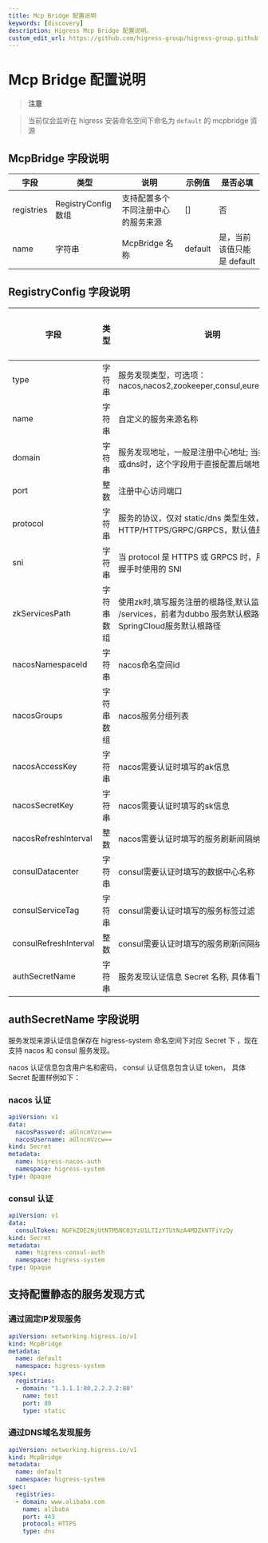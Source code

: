 ```yaml
---
title: Mcp Bridge 配置说明
keywords: [discovery]
description: Higress Mcp Bridge 配置说明。
custom_edit_url: https://github.com/higress-group/higress-group.github.io/blob/main/i18n/zh-cn/docusaurus-plugin-content-docs/current/user/mcp-bridge.md
---
```


# Mcp Bridge 配置说明

> **注意**

> 当前仅会监听在 higress 安装命名空间下命名为 `default` 的 mcpbridge 资源


## McpBridge 字段说明
| 字段         | 类型 | 说明                | 示例值     | 是否必填              |
|------------| --- |-------------------|---------|-------------------|
| registries | RegistryConfig 数组 | 支持配置多个不同注册中心的服务来源 | []      | 否                 |
| name       | 字符串 | McpBridge 名称      | default | 是，当前该值只能是 default |

## RegistryConfig 字段说明
| 字段                    | 类型 | 说明                                           | 示例值                                  | 是否必填 |
|-----------------------| --- |----------------------------------------------|--------------------------------------| --- |
| type                  | 字符串 | 服务发现类型，可选项：nacos,nacos2,zookeeper,consul,eureka,static,dns | nacos2                               | 是 |
| name                  | 字符串 | 自定义的服务来源名称                                   | my-nacos                             | 是 |
| domain                | 字符串 | 服务发现地址，一般是注册中心地址; 当类型是static或dns时，这个字段用于直接配置后端地址                             | 192.168.1.2                          | 是 |
| port                  | 整数 | 注册中心访问端口                                     | 8848                                 | 是 |
| protocol                  | 字符串 | 服务的协议，仅对 static/dns 类型生效，支持配置 HTTP/HTTPS/GRPC/GRPCS，默认值是 HTTP                                     | HTTPS                                 | 否 |
| sni                  | 字符串 | 当 protocol 是 HTTPS 或 GRPCS 时，用于设置 TLS 握手时使用的 SNI                                     | www.example.com                                 | 否 |
| zkServicesPath        | 字符串数组 | 使用zk时,填写服务注册的根路径,默认监听 /dubbo 和 /services，前者为dubbo 服务默认根路径，后者为SpringCloud服务默认根路径 | ["/service-provider"]                | 否 |
| nacosNamespaceId      | 字符串 | nacos命名空间id                                  | d8ac64f3-xxxx-xxxx-xxxx-47a814ecf358 | 否 |
| nacosGroups           | 字符串数组 | nacos服务分组列表                                  | ["DEFAULT_GROUP"]                    | 否 |
| nacosAccessKey        | 字符串 | nacos需要认证时填写的ak信息                            | xxxx                                 | 否 |
| nacosSecretKey        | 字符串 | nacos需要认证时填写的sk信息                            | xxxx | 否 |
| nacosRefreshInterval  | 整数 | nacos需要认证时填写的服务刷新间隔纳秒数                       | 30000000000（30秒）                     | 否 |
| consulDatacenter      | 字符串 | consul需要认证时填写的数据中心名称                         | dc1                                  | 否 |
| consulServiceTag      | 字符串 | consul需要认证时填写的服务标签过滤                         | higress                              | 否 |
| consulRefreshInterval | 整数 | consul需要认证时填写的服务刷新间隔纳秒数                      | 30000000000（30秒）                     | 否 |
| authSecretName        | 字符串 | 服务发现认证信息 Secret 名称, 具体看下面说明                  | higress-nacos-auth                      | 否 |

## authSecretName 字段说明

服务发现来源认证信息保存在 higress-system 命名空间下对应 Secret 下 ，现在支持 nacos 和 consul 服务发现。

nacos 认证信息包含用户名和密码， consul 认证信息包含认证 token， 具体 Secret 配置样例如下：

### nacos 认证

```yaml
apiVersion: v1
data:
  nacosPassword: aGlncmVzcw==
  nacosUsername: aGlncmVzcw==
kind: Secret
metadata:
  name: higress-nacos-auth
  namespace: higress-system
type: Opaque
```

### consul 认证 

```yaml
apiVersion: v1
data:
  consulToken: NGFkZDE2NjUtNTM5NC03YzU1LTIzYTUtNzA4MDZkNTFiYzQy
kind: Secret
metadata:
  name: higress-consul-auth
  namespace: higress-system
type: Opaque
```


## 支持配置静态的服务发现方式

### 通过固定IP发现服务

```yaml
apiVersion: networking.higress.io/v1
kind: McpBridge
metadata:
  name: default
  namespace: higress-system
spec:
  registries:
  - domain: "1.1.1.1:80,2.2.2.2:80"
    name: test
    port: 80
    type: static
```

### 通过DNS域名发现服务

```yaml
apiVersion: networking.higress.io/v1
kind: McpBridge
metadata:
  name: default
  namespace: higress-system
spec:
  registries:
  - domain: www.alibaba.com
    name: alibaba
    port: 443
    protocol: HTTPS
    type: dns
```
